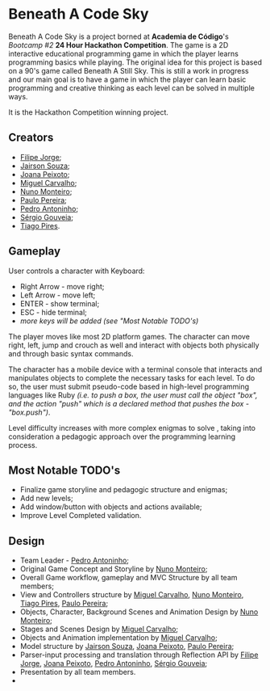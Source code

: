 Beneath A Code Sky
==================

Beneath A Code Sky is a project borned at **Academia de Código**'s _Bootcamp #2_ **24 Hour Hackathon Competition**.
The game is a 2D interactive educational programming game in which the player learns programming basics while playing. The original idea for this project is based on a 90's game called Beneath A Still Sky. This is still a work in progress and our main goal is to have a game in which the player can learn basic programming and creative thinking as each level can be solved in multiple ways. 

It is the Hackathon Competition winning project.


Creators
--------

  * [Filipe Jorge](https://github.com/filipemoraisjorge);
  * [Jairson Souza](https://github.com/JSouza67);
  * [Joana Peixoto](https://github.com/joanaMCSP);
  * [Miguel Carvalho](https://github.com/migcarva);
  * [Nuno Monteiro](https://github.com/Nuno1123);
  * [Paulo Pereira](https://github.com/cucuzinas);
  * [Pedro Antoninho](https://github.com/pantoninho);
  * [Sérgio Gouveia](https://github.com/sgouveia);
  * [Tiago Pires](https://github.com/pirespapires).


Gameplay
--------

User controls a character with Keyboard:
  * Right Arrow - move right;
  * Left Arrow - move left;
  * ENTER - show terminal;
  * ESC - hide terminal;
  * _more keys will be added (see "Most Notable TODO's)_
 
The player moves like most 2D platform games. The character can move right, left, jump and crouch as well and interact with objects both physically and through basic syntax commands.

The character has a mobile device with a terminal console that interacts and manipulates objects to complete the necessary tasks for each level. To do so, the user must submit pseudo-code based in high-level programming languages like Ruby _(i.e. to push a box, the user must call the object "box", and the action "push" which is a declared method that pushes the box - "box.push")_.

Level difficulty increases with more complex enigmas to solve , taking into consideration a pedagogic approach over the  programming learning process.


Most Notable TODO's
-------------------

  * Finalize game storyline and pedagogic structure and enigmas;
  * Add new levels;
  * Add window/button with objects and actions available;
  * Improve Level Completed validation.
  

Design
------

 * Team Leader - [Pedro Antoninho](https://github.com/pantoninho);
 * Original Game Concept and Storyline by [Nuno Monteiro](https://github.com/Nuno1123);
 * Overall Game workflow, gameplay and MVC Structure by all team members;
 * View and Controllers structure by [Miguel Carvalho](https://github.com/migcarva), [Nuno Monteiro](https://github.com/Nuno1123), [Tiago Pires](https://github.com/pirespapires), [Paulo Pereira](https://github.com/cucuzinas);
 * Objects, Character, Background Scenes and Animation Design by [Nuno Monteiro](https://github.com/Nuno1123);
 * Stages and Scenes Design by [Miguel Carvalho](https://github.com/migcarva);
 * Objects and Animation implementation by [Miguel Carvalho](https://github.com/migcarva);
 * Model structure by [Jairson Souza](https://github.com/JSouza67), [Joana Peixoto](https://github.com/joanaMCSP), [Paulo Pereira](https://github.com/cucuzinas);
 * Parser-input processing and translation through Reflection API by [Filipe Jorge](https://github.com/filipemoraisjorge), [Joana Peixoto](https://github.com/joanaMCSP), [Pedro Antoninho](https://github.com/pantoninho), [Sérgio Gouveia](https://github.com/sgouveia);
 * Presentation by all team members.
 * 
 
